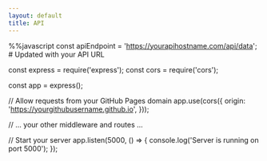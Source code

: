 ```yaml
---
layout: default
title: API
---
```


%%javascript
const apiEndpoint = 'https://yourapihostname.com/api/data'; # Updated with your API URL

<!--
const loginData = {
    username: 'your_username',
    password: 'your_password'
};
fetch('http://localhost:8350/api/jokes/', {
    method: 'POST',
    headers: {
        'Content-Type': 'application/json'
    },
    body: JSON.stringify(loginData)
})
.then(response => response.json())
.then(data => {
    console.log(data);
    // Handle the response data in your frontend
})
.catch(error => {
    console.error('Error:', error);
});
-->
const express = require('express');
const cors = require('cors');

const app = express();

// Allow requests from your GitHub Pages domain
app.use(cors({
  origin: 'https://yourgithubusername.github.io',
}));

// ... your other middleware and routes ...

// Start your server
app.listen(5000, () => {
  console.log('Server is running on port 5000');
});
